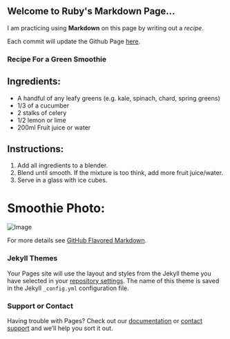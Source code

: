 ## Welcome to Ruby's Markdown Page...

I am practicing using **Markdown** on this page by writing out a _recipe_.

Each commit will update the Github Page [here](https://rubyspch.github.io/jekyll-demo/).

### Recipe For a Green Smoothie

## Ingredients:
- A handful of any leafy greens (e.g. kale, spinach, chard, spring greens)
- 1/3 of a cucumber
- 2 stalks of celery
- 1/2 lemon or lime
- 200ml Fruit juice or water

## Instructions:
1. Add all ingredients to a blender.
2. Blend until smooth. If the mixture is too think, add more fruit juice/water.
3. Serve in a glass with ice cubes.

# Smoothie Photo:
![Image](https://www.aspicyperspective.com/wp-content/uploads/2020/05/green-smoothie-recipe-10.jpg)

For more details see [GitHub Flavored Markdown](https://guides.github.com/features/mastering-markdown/).

### Jekyll Themes

Your Pages site will use the layout and styles from the Jekyll theme you have selected in your [repository settings](https://github.com/rubyspch/jekyll-demo/settings). The name of this theme is saved in the Jekyll `_config.yml` configuration file.

### Support or Contact

Having trouble with Pages? Check out our [documentation](https://docs.github.com/categories/github-pages-basics/) or [contact support](https://support.github.com/contact) and we’ll help you sort it out.
